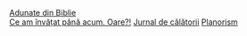 [Adunate din Biblie](https://docs.google.com/document/d/1Q25VzHs18m_Y1xxtYtIcTXxqZI7z7C-BfmNMViPGCoE/edit?usp=drive_link)    
[Ce am învățat până acum. Oare?!](https://docs.google.com/document/d/14uwAV-wdWs7HtmptsdrRfbTPw245t6O4cp_aXrBZzMQ/edit?usp=drivesdk)
[Jurnal de călătorii](https://docs.google.com/document/d/1sY8K0JJK6eZSHcRaiXkGoeO4HFqDE9LYb6v6llFF4kw/edit?usp=drivesdk)
[Planorism](https://github.com/YouKnowWhyRadu/Curs-Planorism)



